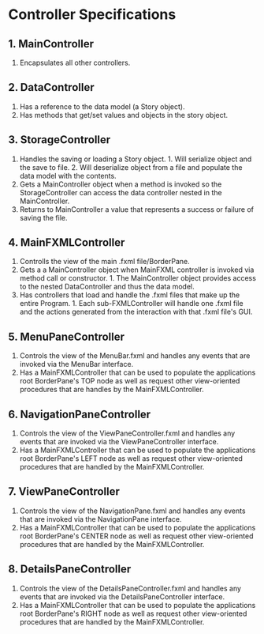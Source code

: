 
# Controller Specifications


## 1. MainController

  1. Encapsulates all other controllers.
 
## 2. DataController
  
  1. Has a reference to the data model (a Story object).
  2. Has methods that get/set values and objects in the story object.

## 3. StorageController

  1. Handles the saving or loading a Story object.
    1. Will serialize object and the save to file.
    2. Will deserialize object from a file and populate the data model with the contents.
  2. Gets a MainController object when a method is invoked so the StorageController can access the data controller nested in the MainController.
  3. Returns to MainController a value that represents a success or failure of saving the file.
  
## 4. MainFXMLController

  1. Controlls the view of the main .fxml file/BorderPane.
  2. Gets a a MainController object when MainFXML controller is invoked via method call or constructor.
    1. The MainController object provides access to the nested DataController and thus the data model.
  2. Has controllers that load and handle the .fxml files that make up the entire Program.
    1. Each sub-FXMLController will handle one .fxml file and the actions generated from the interaction with that .fxml file's GUI.

## 5. MenuPaneController
  
  1. Controls the view of the MenuBar.fxml and handles any events that are invoked via the MenuBar interface.
  2. Has a MainFXMLController that can be used to populate the applications root BorderPane's TOP node as well as request other view-oriented procedures that are handles by the MainFXMLController.
  
## 6. NavigationPaneController

  1. Controls the view of the ViewPaneController.fxml and handles any events that are invoked via the ViewPaneController interface.
  2. Has a MainFXMLController that can be used to populate the applications root BorderPane's LEFT node as well as request other view-oriented procedures that are handled by the MainFXMLController.
  
## 7. ViewPaneController

  1. Controls the view of the NavigationPane.fxml and handles any events that are invoked via the NavigationPane interface.
  2. Has a MainFXMLController that can be used to populate the applications root BorderPane's CENTER node as well as request other view-oriented procedures that are handled by the MainFXMLController.

## 8. DetailsPaneController

  1. Controls the view of the DetailsPaneController.fxml and handles any events that are invoked via the DetailsPaneController interface.
  2. Has a MainFXMLController that can be used to populate the applications root BorderPane's RIGHT node as well as request other view-oriented procedures that are handled by the MainFXMLController.
